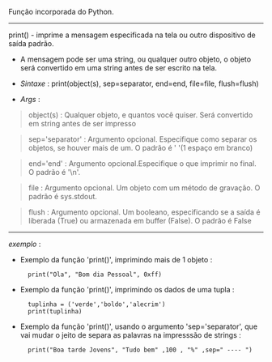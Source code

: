 Função incorporada do Python.

---

print() - imprime a mensagem especificada na tela ou outro dispositivo de saída padrão. 

- A mensagem pode ser uma string, ou qualquer outro objeto, o objeto será convertido em uma
string antes de ser escrito na tela.


- _Sintaxe_ : print(object(s), sep=separator, end=end, file=file, flush=flush)

- _Args_ : 

> object(s) : Qualquer objeto, e quantos você quiser. Será convertido em string antes de ser
impresso

> sep='separator' : Argumento opcional. Especifique como separar os objetos, se houver mais de um. O padrão é ' '(1 espaço em branco)

> end='end'	: Argumento opcional.Especifique o que imprimir no final. O padrão é '\n'.

> file : Argumento opcional. Um objeto com um método de gravação. O padrão é sys.stdout.

> flush : Argumento opcional. Um booleano, especificando se a saída é liberada (True) ou
armazenada em buffer (False). O padrão é False

---


*exemplo* :


- Exemplo da função 'print()', imprimindo mais de 1 objeto :

		print("Ola", "Bom dia Pessoal", 0xff)

- Exemplo da função 'print()', imprimindo os dados de uma tupla :

		tuplinha = ('verde','boldo','alecrim')
		print(tuplinha)

- Exemplo da função 'print()', usando o argumento 'sep='separator', que vai mudar o jeito de
separa as palavras na impresssão de strings :

		print("Boa tarde Jovens", "Tudo bem" ,100 , "%" ,sep=" ---- ")



	
